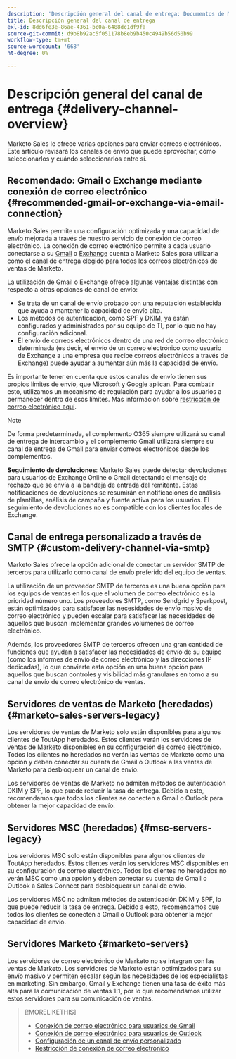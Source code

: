 ```yaml
---
description: 'Descripción general del canal de entrega: Documentos de Marketo: Documentación del producto'
title: Descripción general del canal de entrega
exl-id: 8dd6fe3e-86ae-4361-bc0a-6488dc1df9fa
source-git-commit: d9b8b92ac5f051178b8eb9b450c4949b56d50b99
workflow-type: tm+mt
source-wordcount: '668'
ht-degree: 0%

---
```


# Descripción general del canal de entrega {#delivery-channel-overview}

Marketo Sales le ofrece varias opciones para enviar correos electrónicos. Este artículo revisará los canales de envío que puede aprovechar, cómo seleccionarlos y cuándo seleccionarlos entre sí.

## Recomendado: Gmail o Exchange mediante conexión de correo electrónico {#recommended-gmail-or-exchange-via-email-connection}

Marketo Sales permite una configuración optimizada y una capacidad de envío mejorada a través de nuestro servicio de conexión de correo electrónico. La conexión de correo electrónico permite a cada usuario conectarse a su [Gmail](/help/marketo/product-docs/marketo-sales-connect/email-plugins/gmail/email-connection-for-gmail-users.md) o [Exchange](/help/marketo/product-docs/marketo-sales-connect/email-plugins/msc-for-outlook/email-connection-for-outlook-users.md) cuenta a Marketo Sales para utilizarla como el canal de entrega elegido para todos los correos electrónicos de ventas de Marketo.

La utilización de Gmail o Exchange ofrece algunas ventajas distintas con respecto a otras opciones de canal de envío:

* Se trata de un canal de envío probado con una reputación establecida que ayuda a mantener la capacidad de envío alta.
* Los métodos de autenticación, como SPF y DKIM, ya están configurados y administrados por su equipo de TI, por lo que no hay configuración adicional.
* El envío de correos electrónicos dentro de una red de correo electrónico determinada (es decir, el envío de un correo electrónico como usuario de Exchange a una empresa que recibe correos electrónicos a través de Exchange) puede ayudar a aumentar aún más la capacidad de envío.

Es importante tener en cuenta que estos canales de envío tienen sus propios límites de envío, que Microsoft y Google aplican. Para combatir esto, utilizamos un mecanismo de regulación para ayudar a los usuarios a permanecer dentro de esos límites. Más información sobre [restricción de correo electrónico aquí](/help/marketo/product-docs/marketo-sales-connect/email/email-delivery/email-connection-throttling.md).

>[!NOTE]
>
>De forma predeterminada, el complemento O365 siempre utilizará su canal de entrega de intercambio y el complemento Gmail utilizará siempre su canal de entrega de Gmail para enviar correos electrónicos desde los complementos.

**Seguimiento de devoluciones**: Marketo Sales puede detectar devoluciones para usuarios de Exchange Online o Gmail detectando el mensaje de rechazo que se envía a la bandeja de entrada del remitente. Estas notificaciones de devoluciones se resumirán en notificaciones de análisis de plantillas, análisis de campaña y fuente activa para los usuarios. El seguimiento de devoluciones no es compatible con los clientes locales de Exchange.

## Canal de entrega personalizado a través de SMTP {#custom-delivery-channel-via-smtp}

Marketo Sales ofrece la opción adicional de conectar un servidor SMTP de terceros para utilizarlo como canal de envío preferido del equipo de ventas.

La utilización de un proveedor SMTP de terceros es una buena opción para los equipos de ventas en los que el volumen de correo electrónico es la prioridad número uno. Los proveedores SMTP, como Sendgrid y Sparkpost, están optimizados para satisfacer las necesidades de envío masivo de correo electrónico y pueden escalar para satisfacer las necesidades de aquellos que buscan implementar grandes volúmenes de correo electrónico.

Además, los proveedores SMTP de terceros ofrecen una gran cantidad de funciones que ayudan a satisfacer las necesidades de envío de su equipo (como los informes de envío de correo electrónico y las direcciones IP dedicadas), lo que convierte esta opción en una buena opción para aquellos que buscan controles y visibilidad más granulares en torno a su canal de envío de correo electrónico de ventas.

## Servidores de ventas de Marketo (heredados) {#marketo-sales-servers-legacy}

Los servidores de ventas de Marketo solo están disponibles para algunos clientes de ToutApp heredados. Estos clientes verán los servidores de ventas de Marketo disponibles en su configuración de correo electrónico. Todos los clientes no heredados no verán las ventas de Marketo como una opción y deben conectar su cuenta de Gmail o Outlook a las ventas de Marketo para desbloquear un canal de envío.

Los servidores de ventas de Marketo no admiten métodos de autenticación DKIM y SPF, lo que puede reducir la tasa de entrega. Debido a esto, recomendamos que todos los clientes se conecten a Gmail o Outlook para obtener la mejor capacidad de envío.

## Servidores MSC (heredados) {#msc-servers-legacy}

Los servidores MSC solo están disponibles para algunos clientes de ToutApp heredados. Estos clientes verán los servidores MSC disponibles en su configuración de correo electrónico. Todos los clientes no heredados no verán MSC como una opción y deben conectar su cuenta de Gmail o Outlook a Sales Connect para desbloquear un canal de envío.

Los servidores MSC no admiten métodos de autenticación DKIM y SPF, lo que puede reducir la tasa de entrega. Debido a esto, recomendamos que todos los clientes se conecten a Gmail o Outlook para obtener la mejor capacidad de envío.

## Servidores Marketo {#marketo-servers}

Los servidores de correo electrónico de Marketo no se integran con las ventas de Marketo. Los servidores de Marketo están optimizados para su envío masivo y permiten escalar según las necesidades de los especialistas en marketing. Sin embargo, Gmail y Exchange tienen una tasa de éxito más alta para la comunicación de ventas 1:1, por lo que recomendamos utilizar estos servidores para su comunicación de ventas.

>[!MORELIKETHIS]
>
>* [Conexión de correo electrónico para usuarios de Gmail](/help/marketo/product-docs/marketo-sales-connect/email-plugins/gmail/email-connection-for-gmail-users.md)
>* [Conexión de correo electrónico para usuarios de Outlook](/help/marketo/product-docs/marketo-sales-connect/email-plugins/msc-for-outlook/email-connection-for-outlook-users.md)
>* [Configuración de un canal de envío personalizado](/help/marketo/product-docs/marketo-sales-connect/email/email-delivery/setting-up-a-custom-delivery-channel.md)
>* [Restricción de conexión de correo electrónico](/help/marketo/product-docs/marketo-sales-connect/email/email-delivery/email-connection-throttling.md)

